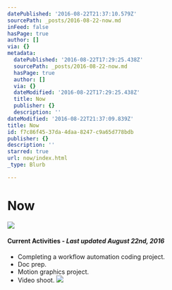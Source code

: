 ```yaml
---
datePublished: '2016-08-22T21:37:10.579Z'
sourcePath: _posts/2016-08-22-now.md
inFeed: false
hasPage: true
author: []
via: {}
metadata:
  datePublished: '2016-08-22T17:29:25.438Z'
  sourcePath: _posts/2016-08-22-now.md
  hasPage: true
  author: []
  via: {}
  dateModified: '2016-08-22T17:29:25.438Z'
  title: Now
  publisher: {}
  description: ''
dateModified: '2016-08-22T21:37:09.839Z'
title: Now
id: f7c86f45-37da-4daa-8247-c9a65d778bdb
publisher: {}
description: ''
starred: true
url: now/index.html
_type: Blurb

---
```

# Now
![](https://the-grid-user-content.s3-us-west-2.amazonaws.com/11dda310-e446-4099-b7ce-63148c0572c7.jpg)

#### Current Activities - _Last updated August 22nd, 2016_

* Completing a workflow automation coding project.
* Doc prep.
* Motion graphics project.
* Video shoot.
![](https://the-grid-user-content.s3-us-west-2.amazonaws.com/4b2ab18d-bf11-41ea-9fd7-25f12de8cdbc.jpg)